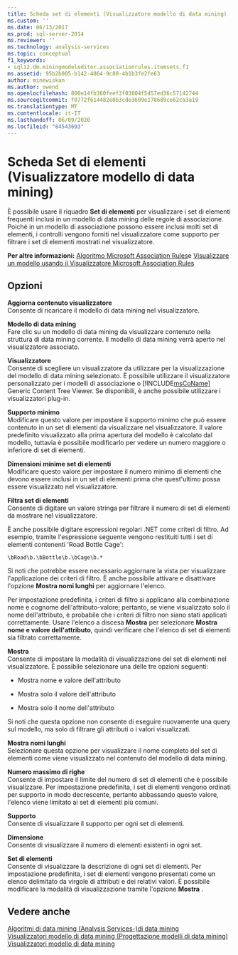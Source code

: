 ```yaml
---
title: Scheda set di elementi (Visualizzatore modello di data mining) | Microsoft Docs
ms.custom: ''
ms.date: 06/13/2017
ms.prod: sql-server-2014
ms.reviewer: ''
ms.technology: analysis-services
ms.topic: conceptual
f1_keywords:
- sql12.dm.miningmodeleditor.associationrules.itemsets.f1
ms.assetid: 95b2b805-b142-4064-9c80-4b1b3fe2fe63
author: minewiskan
ms.author: owend
ms.openlocfilehash: 800e14fb360feef3f03804f5d57ed36c57142744
ms.sourcegitcommit: f0772f614482e0b3cde3609e178689ce62ca3a19
ms.translationtype: MT
ms.contentlocale: it-IT
ms.lasthandoff: 06/09/2020
ms.locfileid: "84543693"
---
```

# <a name="itemsets-tab-mining-model-viewer"></a>Scheda Set di elementi (Visualizzatore modello di data mining)
  È possibile usare il riquadro **Set di elementi** per visualizzare i set di elementi frequenti inclusi in un modello di data mining delle regole di associazione. Poiché in un modello di associazione possono essere inclusi molti set di elementi, i controlli vengono forniti nel visualizzatore come supporto per filtrare i set di elementi mostrati nel visualizzatore.  
  
 **Per altre informazioni:** [Algoritmo Microsoft Association Rules](data-mining/microsoft-association-algorithm.md)e [Visualizzare un modello usando il Visualizzatore Microsoft Association Rules](data-mining/browse-a-model-using-the-microsoft-association-rules-viewer.md)  
  
## <a name="options"></a>Opzioni  
 **Aggiorna contenuto visualizzatore**  
 Consente di ricaricare il modello di data mining nel visualizzatore.  
  
 **Modello di data mining**  
 Fare clic su un modello di data mining da visualizzare contenuto nella struttura di data mining corrente. Il modello di data mining verrà aperto nel visualizzatore associato.  
  
 **Visualizzatore**  
 Consente di scegliere un visualizzatore da utilizzare per la visualizzazione del modello di data mining selezionato. È possibile utilizzare il visualizzatore personalizzato per i modelli di associazione o [!INCLUDE[msCoName](../includes/msconame-md.md)] Generic Content Tree Viewer. Se disponibili, è anche possibile utilizzare i visualizzatori plug-in.  
  
 **Supporto minimo**  
 Modificare questo valore per impostare il supporto minimo che può essere contenuto in un set di elementi da visualizzare nel visualizzatore. Il valore predefinito visualizzato alla prima apertura del modello è calcolato dal modello, tuttavia è possibile modificarlo per vedere un numero maggiore o inferiore di set di elementi.  
  
 **Dimensioni minime set di elementi**  
 Modificare questo valore per impostare il numero minimo di elementi che devono essere inclusi in un set di elementi prima che quest'ultimo possa essere visualizzato nel visualizzatore.  
  
 **Filtra set di elementi**  
 Consente di digitare un valore stringa per filtrare il numero di set di elementi da mostrare nel visualizzatore.  
  
 È anche possibile digitare espressioni regolari .NET come criteri di filtro. Ad esempio, tramite l'espressione seguente vengono restituiti tutti i set di elementi contenenti 'Road Bottle Cage':  
  
 `\bRoad\b.\bBottle\b.\bCage\b.*`  
  
 Si noti che potrebbe essere necessario aggiornare la vista per visualizzare l'applicazione dei criteri di filtro. È anche possibile attivare e disattivare l'opzione **Mostra nomi lunghi** per aggiornare l'elenco.  
  
 Per impostazione predefinita, i criteri di filtro si applicano alla combinazione nome e cognome dell'attributo-valore; pertanto, se viene visualizzato solo il nome dell'attributo, è probabile che i criteri di filtro non siano stati applicati correttamente. Usare l'elenco a discesa **Mostra** per selezionare **Mostra nome e valore dell'attributo**, quindi verificare che l'elenco di set di elementi sia filtrato correttamente.  
  
 **Mostra**  
 Consente di impostare la modalità di visualizzazione del set di elementi nel visualizzatore. È possibile selezionare una delle tre opzioni seguenti:  
  
-   Mostra nome e valore dell'attributo  
  
-   Mostra solo il valore dell'attributo  
  
-   Mostra solo il nome dell'attributo  
  
 Si noti che questa opzione non consente di eseguire nuovamente una query sul modello, ma solo di filtrare gli attributi o i valori visualizzati.  
  
 **Mostra nomi lunghi**  
 Selezionare questa opzione per visualizzare il nome completo del set di elementi come viene visualizzato nel contenuto del modello di data mining.  
  
 **Numero massimo di righe**  
 Consente di impostare il limite del numero di set di elementi che è possibile visualizzare. Per impostazione predefinita, i set di elementi vengono ordinati per supporto in modo decrescente, pertanto abbassando questo valore, l'elenco viene limitato ai set di elementi più comuni.  
  
 **Supporto**  
 Consente di visualizzare il supporto per ogni set di elementi.  
  
 **Dimensione**  
 Consente di visualizzare il numero di elementi esistenti in ogni set.  
  
 **Set di elementi**  
 Consente di visualizzare la descrizione di ogni set di elementi. Per impostazione predefinita, i set di elementi vengono presentati come un elenco delimitato da virgole di attributi e dei relativi valori. È possibile modificare la modalità di visualizzazione tramite l'opzione **Mostra** .  
  
## <a name="see-also"></a>Vedere anche  
 [Algoritmi di data mining &#40;Analysis Services-&#41;di data mining](data-mining/data-mining-algorithms-analysis-services-data-mining.md)   
 [Visualizzatori modello di data mining &#40;Progettazione modelli di data mining&#41;](mining-model-viewers-data-mining-model-designer.md)   
 [Visualizzatori modello di data mining](data-mining/data-mining-model-viewers.md)  
  
  
